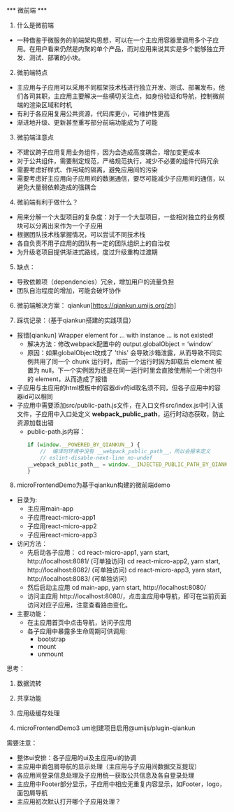 *** 微前端 ***
1. 什么是微前端
- 一种借鉴于微服务的前端架构思想，可以在一个主应用容器里调用多个子应用。在用户看来仍然是内聚的单个产品，而对应用来说其实是多个能够独立开发、测试、部署的小块。

2. 微前端特点
- 主应用与子应用可以采用不同框架技术栈进行独立开发、测试、部署发布，他们各司其职，主应用主要解决一些横切关注点，如身份验证和导航，控制微前端的渲染区域和时机
- 有利于各应用复用公共资源，代码库更小，可维护性更高
- 渐进地升级、更新甚至重写部分前端功能成为了可能

3. 微前端注意点
- 不建议跨子应用复用业务组件，因为会造成高度耦合，增加变更成本
- 对于公共组件，需要制定规范，严格规范执行，减少不必要的组件代码冗余
- 需要考虑好样式、作用域的隔离，避免应用间的污染
- 需要考虑好主应用向子应用间的数据通信，要尽可能减少子应用间的通信，以避免大量弱依赖造成的强耦合

4. 微前端有利于做什么？
- 用来分解一个大型项目的复杂度：对于一个大型项目，一些相对独立的业务模块可以分离出来作为一个子应用
- 根据团队技术栈掌握情况，可以尝试不同技术栈
- 各自负责不用子应用的团队有一定的团队组织上的自治权
- 为升级老项目提供渐进式路线，度过升级重构过渡期

5. 缺点：
- 导致依赖项（dependencies）冗余，增加用户的流量负担
- 团队自治程度的增加，可能会破坏协作

6. 微前端解决方案： qiankun[https://qiankun.umijs.org/zh]

7. 踩坑记录：（基于qiankun搭建的实践项目）
- 报错[qiankun] Wrapper element for ... with instance ... is not existed!
  - 解决方法：修改webpack配置中的 output.globalObject = ‘window’
  - 原因：如果globalObject改成了 'this' 会导致沙箱泄露，从而导致不同实例共用了同一个 chunk 运行时，而前一个运行时因为卸载后 element 被置为 null，下一个实例因为还是在同一运行时里会直接使用前一个闭包中的 element，从而造成了报错
- 子应用与主应用的html模板中的容器div的id取名须不同，但各子应用中的容器id可以相同
- 子应用中需要添加src/public-path.js文件，在入口文件src/index.js中引入该文件，子应用中入口处定义    __webpack_public_path__，运行时动态获取，防止资源加载出错
  - public-path.js内容：
    ```js
    if (window.__POWERED_BY_QIANKUN__) {
        //  编译时环境中没有 __webpack_public_path__，所以会报未定义
        // eslint-disable-next-line no-undef
    __webpack_public_path__ = window.__INJECTED_PUBLIC_PATH_BY_QIANKUN__;
    }
    ```

8. microFrontendDemo为基于qiankun构建的微前端demo
- 目录为:
  - 主应用main-app
  - 子应用react-micro-app1
  - 子应用react-micro-app2
  - 子应用react-micro-app3
- 访问方法：
  - 先启动各子应用：
  cd react-micro-app1, yarn start,  http://localhost:8081/ (可单独访问)
  cd react-micro-app2, yarn start,  http://localhost:8082/ (可单独访问)
  cd react-micro-app3, yarn start,  http://localhost:8083/ (可单独访问)
  - 然后启动主应用
  cd main-app, yarn start, http://localhost:8080/
  - 访问主应用 http://localhost:8080/，点击主应用中导航，即可在当前页面访问对应子应用，注意查看路由变化。
- 主要功能：
  - 在主应用首页中点击导航，访问子应用
  - 各子应用中暴露多生命周期可供调用:
    - bootstrap
    - mount
    - unmount

思考：
1. 数据流转
2. 共享功能
3. 应用级缓存处理


9. microFrontendDemo3 umi创建项目启用@umijs/plugin-qiankun

需要注意：
- 整体ui安排：各子应用的ui及主应用ui的协调
- 主应用中面包屑导航的显示处理（主应用与子应用间数据交互提现）
- 各应用间登录信息处理及子应用统一获取公共信息及各自登录处理
- 主应用中Footer部分显示，子应用中相应无重复内容显示，如Footer，logo，面包屑导航
- 主应用初次默认打开哪个子应用处理？





